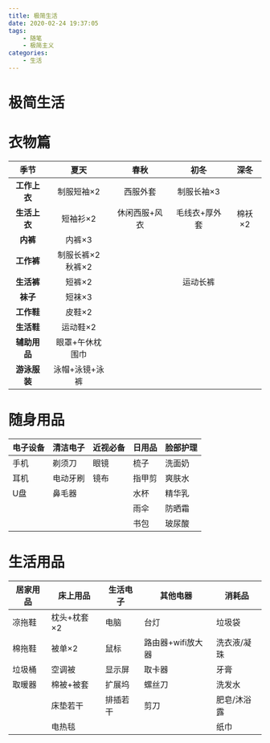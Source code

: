 ```yaml
---
title: 极简生活
date: 2020-02-24 19:37:05
tags:
	- 随笔
	- 极简主义
categories:
	- 生活
---
```

# 极简生活

# 衣物篇
| **季节** | **夏天** | **春秋** | **初冬** | **深冬** |
| :---: | :---: | :---: | :---: | :---: |
| **工作上衣** | 制服短袖×2 | 西服外套 | 制服长袖×3 |  |
| **生活上衣** | 短袖衫×2 | 休闲西服+风衣 | 毛线衣+厚外套 | 棉袄×2 |
| **内裤** | 内裤×3 |  |  |  |
| **工作裤** | 制服长裤×2<br />秋裤×2 |  |  |  |
| **生活裤** | 短裤×2 |  | 运动长裤 |  |
| **袜子** | 短袜×3 |  |  |  |
| **工作鞋** | 皮鞋×2 |  |  |  |
| **生活鞋** | 运动鞋×2 |  |  |  |
| **辅助用品** | 眼罩+午休枕<br />围巾 |  |  |  |
| **游泳服装** | 泳帽+泳镜+泳裤 |  |  |  |


# 随身用品

| **电子设备** | **清洁电子** | **近视必备** | **日用品** | **脸部护理** |
| --- | --- | --- | --- | --- |
| 手机 | 剃须刀 | 眼镜 | 梳子 | 洗面奶 |
| 耳机 | 电动牙刷 | 镜布 | 指甲剪 | 爽肤水 |
| U盘 | 鼻毛器 |  | 水杯 | 精华乳 |
|  |  |  | 雨伞 | 防晒霜 |
|  |  |  | 书包 | 玻尿酸 |


# 生活用品

| **居家用品** | **床上用品** | **生活电子** | **其他电器** | **消耗品** |
| --- | --- | --- | --- | --- |
| 凉拖鞋 | 枕头+枕套×2 | 电脑 | 台灯 | 垃圾袋 |
| 棉拖鞋 | 被单×2 | 鼠标 | 路由器+wifi放大器 | 洗衣液/凝珠 |
| 垃圾桶 | 空调被 | 显示屏 | 取卡器 | 牙膏 |
| 取暖器 | 棉被+被套 | 扩展坞 | 螺丝刀 | 洗发水 |
|  | 床垫若干 | 排插若干 | 剪刀 | 肥皂/沐浴露 |
|  | 电热毯 |  |  | 纸巾 |




